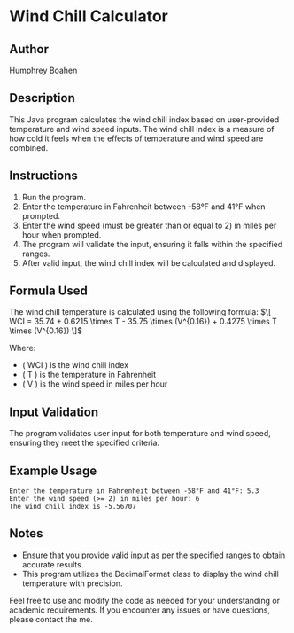 # Wind Chill Calculator

## Author
Humphrey Boahen

## Description
This Java program calculates the wind chill index based on user-provided temperature and wind speed inputs. The wind chill index is a measure of how cold it feels when the effects of temperature and wind speed are combined.

## Instructions
1. Run the program.
2. Enter the temperature in Fahrenheit between -58°F and 41°F when prompted.
3. Enter the wind speed (must be greater than or equal to 2) in miles per hour when prompted.
4. The program will validate the input, ensuring it falls within the specified ranges.
5. After valid input, the wind chill index will be calculated and displayed.

## Formula Used
The wind chill temperature is calculated using the following formula:
$\[ WCI = 35.74 + 0.6215 \times T - 35.75 \times (V^{0.16}) + 0.4275 \times T \times (V^{0.16}) \]$

Where:
- \( WCI \) is the wind chill index
- \( T \) is the temperature in Fahrenheit
- \( V \) is the wind speed in miles per hour

## Input Validation
The program validates user input for both temperature and wind speed, ensuring they meet the specified criteria.

## Example Usage
```
Enter the temperature in Fahrenheit between -58°F and 41°F: 5.3
Enter the wind speed (>= 2) in miles per hour: 6
The wind chill index is -5.56707
```

## Notes
- Ensure that you provide valid input as per the specified ranges to obtain accurate results.
- This program utilizes the DecimalFormat class to display the wind chill temperature with precision.

Feel free to use and modify the code as needed for your understanding or academic requirements. If you encounter any issues or have questions, please contact the me.
